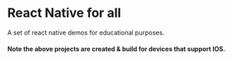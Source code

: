 # React Native for all

A set of react native demos for educational purposes. 

#### Note the above projects are created & build for devices that support IOS.
